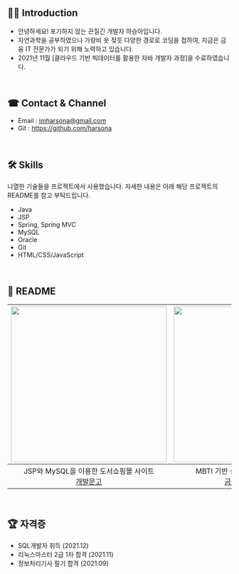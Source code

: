 <!-- ### Hi there 👋
**harsona/harsona** is a ✨ _special_ ✨ repository because its `README.md` (this file) appears on your GitHub profile.

Here are some ideas to get you started:

- 🔭 I’m currently working on ...
- 🌱 I’m currently learning ...
- 👯 I’m looking to collaborate on ...
- 🤔 I’m looking for help with ...
- 💬 Ask me about ...
- 📫 How to reach me: ...
- 😄 Pronouns: ...
- ⚡ Fun fact: ...
-->

## 💁‍♂️ Introduction
+ 안녕하세요! 포기하지 않는 끈질긴 개발자 하승아입니다.
+ 자연과학을 공부하였으나 가랑비 옷 젖듯 다양한 경로로 코딩을 접하여, 지금은 금융 IT 전문가가 되기 위해 노력하고 있습니다.
+ 2021년 11월 [클라우드 기반 빅데이터를 활용한 자바 개발자 과정]을 수료하였습니다.

<br>

## ☎ Contact & Channel
+ Email : <imharsona@gmail.com>
+ Git : <https://github.com/harsona>

<br>

## 🛠 Skills
나열한 기술들을 프로젝트에서 사용했습니다. 자세한 내용은 아래 해당 프로젝트의 README를 참고 부탁드립니다. 

+ Java
+ JSP
+ Spring, Spring MVC
+ MySQL
+ Oracle
+ Git
+ HTML/CSS/JavaScript

<br>

## 📕 README

|[<img src="https://user-images.githubusercontent.com/86336066/149669221-70709d8e-967c-44e9-b9d7-a97d476b7ed4.png" width="350">](https://github.com/harsona/Project_BookStore#readme)|[<img src="https://user-images.githubusercontent.com/86336066/149669226-e112c30a-d2fe-4186-95ff-80e8005b0623.png" width="350">](https://github.com/harsona/mbti_financial#readme)|
|:---:|:---:|
|JSP와 MySQL을 이용한 도서쇼핑몰 사이트<br>[개발문고](https://github.com/harsona/Project_BookStore#readme)|MBTI 기반 성격 유형 테스트를 이용한<br>[금융투자상품 추천](https://github.com/harsona/mbti_financial#readme)|

<br>

## 🏆 자격증
+ SQL개발자 취득 (2021.12)
+ 리눅스마스터 2급 1차 합격 (2021.11)
+ 정보처리기사 필기 합격 (2021.09) 


